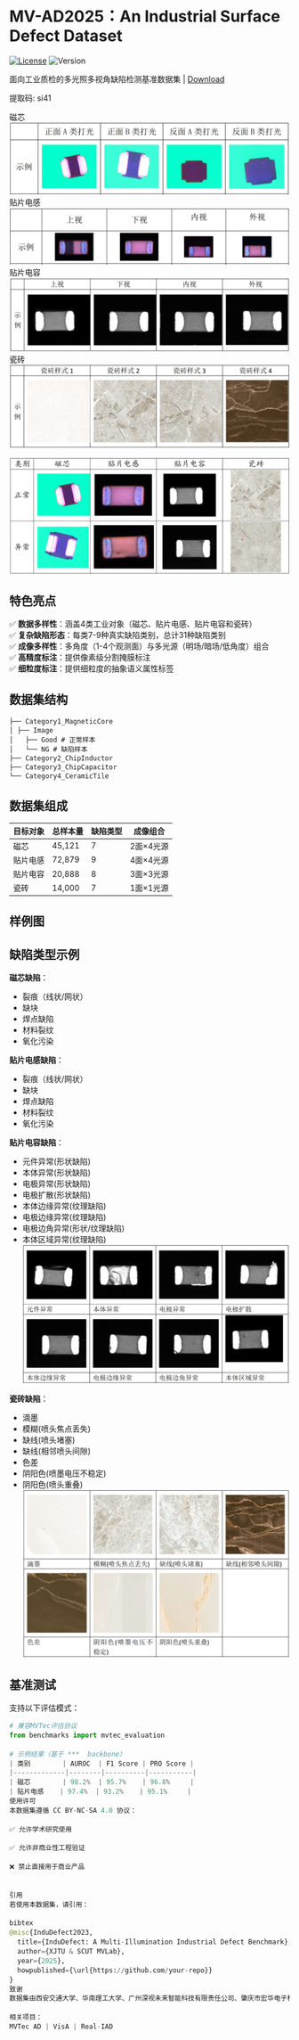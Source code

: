 # MV-AD2025：An Industrial Surface Defect Dataset

[![License](https://img.shields.io/badge/License-CC_BY--NC--SA_4.0-lightgrey.svg)](https://creativecommons.org/licenses/by-nc-sa/4.0/)
![Version](https://img.shields.io/badge/Version-v1.0-blue)

面向工业质检的多光照多视角缺陷检测基准数据集 | [Download](https://pan.baidu.com/s/1C-7WtgGpwg992elSjtcWwg?pwd=si41)

提取码: si41 

磁芯
![Dataset Samples](figures/MagneticCore.jpg)
贴片电感
![Dataset Samples](figures/ChipInductor.jpg)
贴片电容
![Dataset Samples](figures/ChipCapacitor.jpg)
瓷砖
![Dataset Samples](figures/CeramicTile.jpg)

![Dataset Samples](figures/OKNGSample.jpg)

## 特色亮点
✅ **数据多样性**：涵盖4类工业对象（磁芯、贴片电感、贴片电容和瓷砖）  
✅ **复杂缺陷形态**：每类7-9种真实缺陷类别，总计31种缺陷类别  
✅ **成像多样性**：多角度（1-4个观测面）与多光源（明场/暗场/低角度）组合  
✅ **高精度标注**：提供像素级分割掩膜标注  
✅ **细粒度标注**：提供细粒度的抽象语义属性标签  

## 数据集结构

```InduDefect
├── Category1_MagneticCore
│ ├── Image
│   ├── Good # 正常样本
│   └── NG # 缺陷样本
├── Category2_ChipInductor
├── Category3_ChipCapacitor
└── Category4_CeramicTile
```

## 数据集组成
| 目标对象         | 总样本量 | 缺陷类型 | 成像组合  | 
|------------------|-----------|----------|-----------|
| 磁芯             | 45,121    | 7        | 2面×4光源 |
| 贴片电感         | 72,879    | 9        | 4面×4光源 |
| 贴片电容         | 20,888    | 8        | 3面×3光源 |
| 瓷砖             | 14,000    | 7        | 1面×1光源 |

## 样例图


## 缺陷类型示例
**磁芯缺陷**：
- 裂痕（线状/网状）
- 缺块
- 焊点缺陷
- 材料裂纹
- 氧化污染

**贴片电感缺陷**：
- 裂痕（线状/网状）
- 缺块
- 焊点缺陷
- 材料裂纹
- 氧化污染

**贴片电容缺陷**：
- 元件异常(形状缺陷)
- 本体异常(形状缺陷)
- 电极异常(形状缺陷)
- 电极扩散(形状缺陷)
- 本体边缘异常(纹理缺陷)
- 电极边缘异常(纹理缺陷)
- 电极边角异常(形状/纹理缺陷)
- 本体区域异常(纹理缺陷)
![Dataset Samples](figures/AD_ChipCapacitor.jpg)

**瓷砖缺陷**：
- 滴墨
- 模糊(喷头焦点丢失)
- 缺线(喷头堵塞)
- 缺线(相邻喷头间隙)
- 色差
- 阴阳色(喷墨电压不稳定)
- 阴阳色(喷头重叠)
![Dataset Samples](figures/AD_CeramicTile.jpg)

## 基准测试
支持以下评估模式：
```python
# 兼容MVTec评估协议
from benchmarks import mvtec_evaluation

# 示例结果（基于 ***  backbone）
| 类别        | AUROC  | F1 Score | PRO Score |
|-------------|--------|----------|-----------|
| 磁芯        | 98.2%  | 95.7%    | 96.8%     |
| 贴片电感    | 97.4%  | 93.2%    | 95.1%     |
使用许可
本数据集遵循 CC BY-NC-SA 4.0 协议：

✅ 允许学术研究使用

✅ 允许非商业性工程验证

❌ 禁止直接用于商业产品


引用
若使用本数据集，请引用：

bibtex
@misc{InduDefect2023,
  title={InduDefect: A Multi-Illumination Industrial Defect Benchmark},
  author={XJTU & SCUT MVLab},
  year={2025},
  howpublished={\url{https://github.com/your-repo}}
}
致谢
数据集由西安交通大学、华南理工大学、广州深视未来智能科技有限责任公司、肇庆市宏华电子科技有限公司共同发布。

相关项目：
MVTec AD | VisA | Real-IAD
